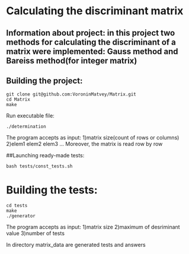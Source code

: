 # Calculating the discriminant matrix
## Information about project: in this project two methods for calculating the discriminant of a matrix were implemented: Gauss method and Bareiss method(for integer matrix)
## Building the project:

```
git clone git@github.com:VoroninMatvey/Matrix.git
cd Matrix
make
```

Run executable file:
```
./determination
```

The program accepts as input:
1)matrix size(count of rows or columns)
2)elem1 elem2 elem3 ...
Moreover, the matrix is read row by row

##Launching ready-made tests:

```
bash tests/const_tests.sh
```

# Building the tests:

```
cd tests
make
./generator 
```
The program accepts as input:
1)matrix size
2)maximum of desriminant value
3)number of tests

In directory matrix_data are generated tests and answers
